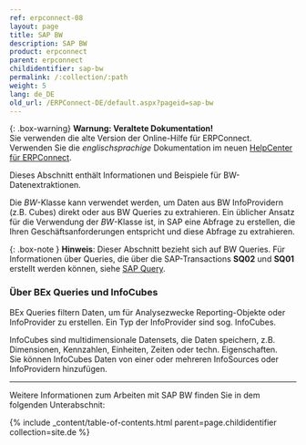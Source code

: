 ```yaml
---
ref: erpconnect-08
layout: page
title: SAP BW
description: SAP BW
product: erpconnect
parent: erpconnect
childidentifier: sap-bw
permalink: /:collection/:path
weight: 5
lang: de_DE
old_url: /ERPConnect-DE/default.aspx?pageid=sap-bw
---
```


{: .box-warning}
**Warnung: Veraltete Dokumentation!** <br>
Sie verwenden die alte Version der Online-Hilfe für ERPConnect.<br>
Verwenden Sie die *englischsprachige* Dokumentation im neuen [HelpCenter für ERPConnect](https://helpcenter.theobald-software.com/erpconnect/documentation/introduction/).

Dieses Abschnitt enthält Informationen und Beispiele für BW-Datenextraktionen. 

Die *BW*-Klasse kann verwendet werden, um Daten aus BW InfoProvidern (z.B. Cubes) direkt oder aus BW Queries zu extrahieren. 
Ein üblicher Ansatz für die Verwendung der *BW*-Klasse ist, in SAP eine Abfrage zu erstellen, die Ihren Geschäftsanforderungen entspricht und diese Abfrage zu extrahieren.

{: .box-note }
**Hinweis**: Dieser Abschnitt bezieht sich auf BW Queries. Für Informationen über Queries, die über die SAP-Transactions **SQ02** und **SQ01** erstellt werden können, siehe [SAP Query](./sap-queries).

### Über BEx Queries und InfoCubes

BEx Queries filtern Daten, um für Analysezwecke Reporting-Objekte oder InfoProvider zu erstellen.
Ein Typ der InfoProvider sind sog. InfoCubes. 

InfoCubes sind multidimensionale Datensets, die Daten speichern, z.B. Dimensionen, Kennzahlen, Einheiten, Zeiten oder techn. Eigenschaften.<br>
Sie können InfoCubes Daten von einer oder mehreren InfoSources oder InfoProvidern hinzufügen.
 

****
Weitere Informationen zum Arbeiten mit SAP BW finden Sie in dem folgenden Unterabschnit:

{% include _content/table-of-contents.html parent=page.childidentifier collection=site.de %}

